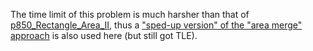 The time limit of this problem is much harsher than that of [p850_Rectangle_Area_II](https://github.com/genxium/Leetcode/tree/master/p850_Rectangle_Area_II), thus a ["sped-up version" of the "area merge" approach](https://github.com/genxium/Leetcode/blob/master/p391_Perfect_Rectangle/submission_segtree_area_merge_optimized_TLE.cpp) is also used here (but still got TLE).
